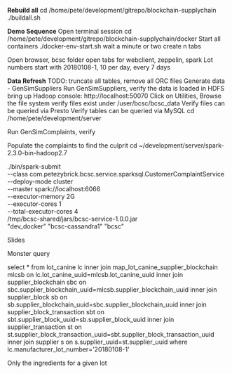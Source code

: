 **Rebuild all**
cd /home/pete/development/gitrepo/blockchain-supplychain
./buildall.sh


**Demo Sequence**
Open terminal session
cd /home/pete/development/gitrepo/blockchain-supplychain/docker
Start all containers
./docker-env-start.sh
wait a minute or two
create n tabs


Open browser, bcsc folder
open tabs for webclient, zeppelin, spark
Lot numbers start with 20180108-1, 10 per day, every 7 days

**Data Refresh**
TODO: truncate all tables, remove all ORC files
Generate data - GenSimSuppliers
Run GenSimSuppliers, verify the data is loaded in HDFS 
bring up Hadoop console: http://localhost:50070
Click on Utilities, Browse the file system
verify files exist under /user/bcsc/bcsc_data
Verify files can be queried via Presto
Verify tables can be queried via MySQL
cd /home/pete/development/server
	
Run GenSimComplaints, verify 

Populate the complaints to find the culprit
cd ~/development/server/spark-2.3.0-bin-hadoop2.7

./bin/spark-submit \
  --class com.petezybrick.bcsc.service.sparksql.CustomerComplaintService \
  --deploy-mode cluster \
  --master spark://localhost:6066 \
  --executor-memory 2G \
  --executor-cores 1 \
  --total-executor-cores 4 \
  /tmp/bcsc-shared/jars/bcsc-service-1.0.0.jar \
  "dev_docker" "bcsc-cassandra1" "bcsc"


Slides

Monster query

select * from lot_canine lc
inner join map_lot_canine_supplier_blockchain mlcsb on lc.lot_canine_uuid=mlcsb.lot_canine_uuid
inner join supplier_blockchain sbc on sbc.supplier_blockchain_uuid=mlcsb.supplier_blockchain_uuid
inner join supplier_block sb on sb.supplier_blockchain_uuid=sbc.supplier_blockchain_uuid
inner join supplier_block_transaction sbt on sbt.supplier_block_uuid=sb.supplier_block_uuid
inner join supplier_transaction st on st.supplier_block_transaction_uuid=sbt.supplier_block_transaction_uuid
inner join supplier s on s.supplier_uuid=st.supplier_uuid
where lc.manufacturer_lot_number='20180108-1'


Only the ingredients for a given lot


